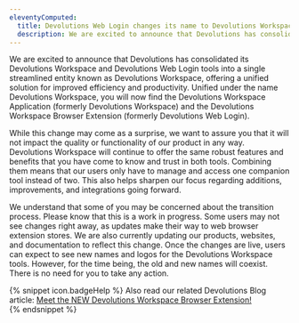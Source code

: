 ```yaml
---
eleventyComputed:
  title: Devolutions Web Login changes its name to Devolutions Workspace Browser Extention
  description: We are excited to announce that Devolutions has consolidated its Devolutions Workspace and Devolutions Web Login tools into a single streamlined entity known as Devolutions Workspace, offering a unified solution for improved efficiency and productivity.
---
```

We are excited to announce that Devolutions has consolidated its Devolutions Workspace and Devolutions Web Login tools into a single streamlined entity known as Devolutions Workspace, offering a unified solution for improved efficiency and productivity. Unified under the name Devolutions Workspace, you will now find the Devolutions Workspace Application (formerly Devolutions Workspace) and the Devolutions Workspace Browser Extension (formerly Devolutions Web Login).  

While this change may come as a surprise, we want to assure you that it will not impact the quality or functionality of our product in any way. Devolutions Workspace will continue to offer the same robust features and benefits that you have come to know and trust in both tools. Combining them means that our users only have to manage and access one companion tool instead of two. This also helps sharpen our focus regarding additions, improvements, and integrations going forward.

We understand that some of you may be concerned about the transition process. Please know that this is a work in progress. Some users may not see changes right away, as updates make their way to web browser extension stores. We are also currently updating our products, websites, and documentation to reflect this change. Once the changes are live, users can expect to see new names and logos for the Devolutions Workspace tools. However, for the time being, the old and new names will coexist. There is no need for you to take any action.  

{% snippet icon.badgeHelp %}
Also read our related Devolutions Blog article: [Meet the NEW Devolutions Workspace Browser Extension!](https://blog.devolutions.net/2023/11/meet-the-new-devolutions-workspace-browser-extension/)  
{% endsnippet %}
